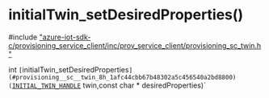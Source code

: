 # initialTwin_setDesiredProperties()

\#include ["azure-iot-sdk-c/provisioning_service_client/inc/prov_service_client/provisioning_sc_twin.h"](../iot-c-ref-provisioning-sc-twin-h.md)  

int `[`initialTwin_setDesiredProperties`](#provisioning__sc__twin_8h_1afc44cbb67b48302a5c456540a2bd8800)(`[`INITIAL_TWIN_HANDLE`](#provisioning__sc__twin_8h_1a8230047b4f4613e6691e5a741e65797f) twin,const char * desiredProperties)`

